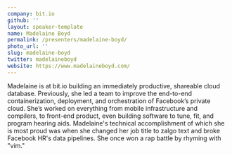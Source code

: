 ```yaml
---
company: bit.io
github: ''
layout: speaker-template
name: Madelaine Boyd
permalink: /presenters/madelaine-boyd/
photo_url: ''
slug: madelaine-boyd
twitter: madelaineboyd
website: https://www.madelaineboyd.com/
---
```


Madelaine is at bit.io building an immediately productive, shareable cloud database. Previously, she led a team to improve the end-to-end containerization, deployment, and orchestration of Facebook’s private cloud. She’s worked on everything from mobile infrastructure and compilers, to front-end product, even building software to tune, fit, and program hearing aids. Madelaine's technical accomplishment of which she is most proud was when she changed her job title to zalgo text and broke Facebook HR's data pipelines. She once won a rap battle by rhyming with "vim."